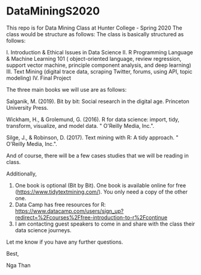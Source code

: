 # DataMiningS2020
This repo is for Data Mining Class at Hunter College - Spring 2020 
The class would be structure as follows: 
The class is basically structured as follows: 
 
I. Introduction & Ethical Issues in Data Science 
II. R Programming Language & Machine Learning 101 ( object-oriented language, review regression, support vector machine, principle component analysis, and deep learning)
III. Text Mining (digital trace data, scraping Twitter, forums, using API, topic modeling)
IV. Final Project 
 
The three main books we will use are as follows: 
 
Salganik, M. (2019). Bit by bit: Social research in the digital age. Princeton University Press.
 
Wickham, H., & Grolemund, G. (2016). R for data science: import, tidy, transform, visualize, and model data. " O'Reilly Media, Inc.".
 
Silge, J., & Robinson, D. (2017). Text mining with R: A tidy approach. " O'Reilly Media, Inc.".
 
And of course, there will be a few cases studies that we will be reading in class. 


Additionally,
 
1. One book is optional (Bit by Bit). One book is available online for free (https://www.tidytextmining.com/). You only need a copy of the other one. 
2. Data Camp has free resources for R: https://www.datacamp.com/users/sign_up?redirect=%2Fcourses%2Ffree-introduction-to-r%2Fcontinue
3. I am contacting guest speakers to come in and share with the class their data science journeys. 
 
 
Let me know if you have any further questions.
 
Best, 
 
Nga Than 
 
 

